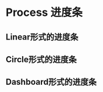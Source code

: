 # Process  进度条
## Linear形式的进度条
<code src="../../components/process/demo/linear.tsx"></code>
## Circle形式的进度条

[//]: # (<code src="../../components/process/demo/circle.tsx"></code>)
## Dashboard形式的进度条
[//]: # (<code src="../../components/process/demo/circle.tsx"></code>)

